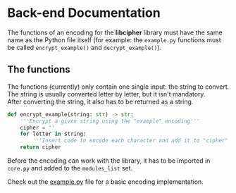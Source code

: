 <!--
SPDX-FileCopyrightText: 2022 DaniElectra

SPDX-License-Identifier: Apache-2.0
-->

# Back-end Documentation  

The functions of an encoding for the **libcipher** library must have the same name as the Python file itself (for example: the `example.py` functions must be called `encrypt_example()` and `decrypt_example()`).  

## The functions  
The functions (currently) only contain one single input: the string to convert. The string is usually converted letter by letter, but it isn't mandatory.  
After converting the string, it also has to be returned as a string.  

```python
def encrypt_example(string: str) -> str:
    '''Encrypt a given string using the "example" encoding'''
    cipher = ''
    for letter in string:
        '''Insert code to encode each character and add it to "cipher"'''
    return cipher
```  

Before the encoding can work with the library, it has to be imported in `core.py` and added to the `modules_list` set.  

Check out the [example.py](example.py) file for a basic encoding implementation.  
